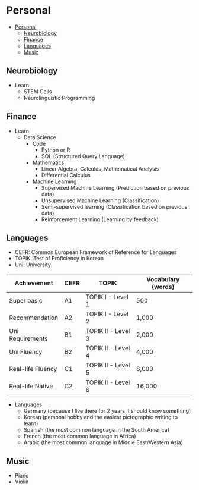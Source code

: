 # Personal

- [Personal](#personal)
  - [Neurobiology](#neurobiology)
  - [Finance](#finance)
  - [Languages](#languages)
  - [Music](#music)

## Neurobiology

- Learn
  - STEM Cells
  - Neurolinguistic Programming

## Finance

- Learn
  - Data Science
    - Code
      - Python or R
      - SQL (Structured Query Language)
    - Mathematics
      - Linear Algebra, Calculus, Mathematical Analysis
      - Differential Calculus
    - Machine Learning
      - Supervised Machine Learning (Prediction based on previous data)
      - Unsupervised Machine Learning (Classification)
      - Semi-supervised learning (Classification based on previous data)
      - Reinforcement Learning (Learning by feedback)

## Languages

- CEFR: Common European Framework of Reference for Languages
- TOPIK: Test of Proficiency in Korean
- Uni: University

| Achievement       | CEFR | TOPIK              | Vocabulary (words) |
| ----------------- | ---- | ------------------ | ------------------ |
| Super basic       | A1   | TOPIK I - Level 1  | 500                |
| Recommendation    | A2   | TOPIK I - Level 2  | 1,000              |
| Uni Requirements  | B1   | TOPIK II - Level 3 | 2,000              |
| Uni Fluency       | B2   | TOPIK II - Level 4 | 4,000              |
| Real-life Fluency | C1   | TOPIK II - Level 5 | 8,000              |
| Real-life Native  | C2   | TOPIK II - Level 6 | 16,000             |

- Languages
  - Germany (because I live there for 2 years, I should know something)
  - Korean (personal hobby and the easiest pictographic writing to learn)
  - Spanish (the most common language in the South America)
  - French (the most common language in Africa)
  - Arabic (the most common language in Middle East/Western Asia)

## Music

- Piano
- Violin
